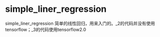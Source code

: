 # simple_liner_regression
simple_liner_regression
简单的线性回归，用来入门的。_2的代码并没有使用tensorflow；_3的代码使用tensorflow2.0
